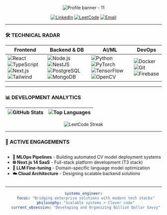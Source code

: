<div align="center">
  
  <!-- Animated Header -->


 ![Profile banner - 11](https://github.com/user-attachments/assets/a1b08ada-0eb6-4ff3-a5f2-a6134113df39)
  <!-- Contact Badges -->
  [![LinkedIn](https://img.shields.io/badge/-CONNECT-%230A66C2?style=for-the-badge&logo=linkedin&logoColor=white)](https://www.linkedin.com/in/suraj-mahapatra-029211/)
  [![LeetCode](https://img.shields.io/badge/-SOLUTIONS-%23FFA116?style=for-the-badge&logo=leetcode&logoColor=black)](https://leetcode.com/DriveONe_Suraj002/)
  [![Email](https://img.shields.io/badge/-CONTACT-%23EA4335?style=for-the-badge&logo=gmail&logoColor=white)](mailto:surajmahapatra2003@gmail.com)

</div>

---

### 🛠️ TECHNICAL RADAR
<div align="center">
  
| **Frontend** | **Backend & DB** | **AI/ML** | **DevOps** |
|--------------|------------------|-----------|------------|
| <img src="https://img.shields.io/badge/React-20232A?logo=react&logoColor=61DAFB" alt="React"> <img src="https://img.shields.io/badge/TypeScript-3178C6?logo=typescript&logoColor=white" alt="TypeScript"> <img src="https://img.shields.io/badge/Next.js-000000?logo=nextdotjs" alt="Next.js"> <img src="https://img.shields.io/badge/Tailwind_CSS-06B6D4?logo=tailwindcss" alt="Tailwind"> | <img src="https://img.shields.io/badge/Node.js-339933?logo=nodedotjs" alt="Node.js"> <img src="https://img.shields.io/badge/NestJS-E0234E?logo=nestjs" alt="NestJS"> <img src="https://img.shields.io/badge/PostgreSQL-4169E1?logo=postgresql" alt="PostgreSQL"> <img src="https://img.shields.io/badge/MongoDB-47A248?logo=mongodb" alt="MongoDB"> | <img src="https://img.shields.io/badge/Python-3776AB?logo=python" alt="Python"> <img src="https://img.shields.io/badge/PyTorch-EE4C2C?logo=pytorch" alt="PyTorch"> <img src="https://img.shields.io/badge/TensorFlow-FF6F00?logo=tensorflow" alt="TensorFlow"> <img src="https://img.shields.io/badge/OpenCV-5C3EE8?logo=opencv" alt="OpenCV"> | <img src="https://img.shields.io/badge/Docker-2496ED?logo=docker" alt="Docker"> <img src="https://img.shields.io/badge/Git-F05032?logo=git" alt="Git"> <img src="https://img.shields.io/badge/Firebase-FFCA28?logo=firebase" alt="Firebase"> |

</div>

---

### 📊 DEVELOPMENT ANALYTICS
<div align="center">
  
| ![GitHub Stats](https://github-readme-stats.vercel.app/api?username=suraj209211&show_icons=true&theme=dark&hide_border=true&bg_color=00000000&title_color=22D3EE&text_color=FFFFFF&icon_color=22D3EE&hide_title=true) | ![Top Languages](https://github-readme-stats.vercel.app/api/top-langs/?username=suraj209211&layout=compact&theme=dark&hide_border=true&bg_color=00000000&title_color=22D3EE&text_color=FFFFFF&langs_count=6) |
|---------------------------------------------------------------------------------------------------------------------------------------------------------|---------------------------------------------------------------------------------------------------------------------------------------------|

![LeetCode Streak](https://streak-stats.demolab.com?user=suraj209211&theme=dark&date_format=j%20M%5B%20Y%5D&hide_border=true&background=00000000&ring=22D3EE&fire=22D3EE&currStreakLabel=FFFFFF)

</div>

---

### 🚀 ACTIVE ENGAGEMENTS
<div align="center" style="text-align:left; display:inline-block">

- **🤖 MLOps Pipelines** - Building automated CV model deployment systems  
- **🌐 Next.js 14 SaaS** - Full-stack platform development (T3 stack)  
- **🧠 LLM Fine-tuning** - Domain-specific language model optimization  
- **☁️ Cloud Architecture** - Designing scalable backend solutions  

</div>

---

<div align="center">
  
```yaml
systems_engineer:
  focus: "Bridging enterprise solutions with modern tech stacks"
  philosophy: "Scalable systems > Clever code"
  current_obsession: "Developing and Organizing Billion Dollar Savvy"
